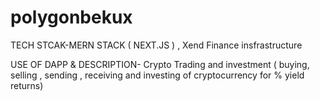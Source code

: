 # polygonbekux

TECH STCAK-MERN STACK ( NEXT.JS ) , Xend Finance insfrastructure

USE OF DAPP & DESCRIPTION- Crypto Trading  and investment ( buying, selling , sending , receiving and investing of cryptocurrency for  % yield returns)






